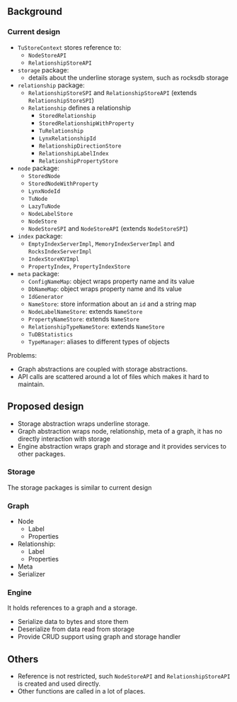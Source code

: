 ## Background

### Current design

+ `TuStoreContext` stores reference to:
  + `NodeStoreAPI`
  + `RelationshipStoreAPI`
+ `storage` package:
  + details about the underline storage system, such as rocksdb storage
+ `relationship` package:
  + `RelationshipStoreSPI` and `RelationshipStoreAPI` (extends `RelationshipStoreSPI`)
  + `Relationship` defines a relationship
    + `StoredRelationship`
    + `StoredRelationshipWithProperty`
    + `TuRelationship`
    + `LynxRelationshipId`
    + `RelationshipDirectionStore`
    + `RelationshipLabelIndex`
    + `RelationshipPropertyStore`
+ `node` package:
  + `StoredNode`
  + `StoredNodeWithProperty`
  + `LynxNodeId`
  + `TuNode`
  + `LazyTuNode`
  + `NodeLabelStore`
  + `NodeStore`
  + `NodeStoreSPI` and `NodeStoreAPI` (extends `NodeStoreSPI`)
+ `index` package:
  + `EmptyIndexServerImpl`, `MemoryIndexServerImpl` and `RocksIndexServerImpl`
  + `IndexStoreKVImpl`
  + `PropertyIndex`, `PropertyIndexStore`
+ `meta` package:
  + `ConfigNameMap`: object wraps property name and its value
  + `DbNameMap`: object wraps property name and its value
  + `IdGenerator`
  + `NameStore`: store information about an `id` and a string map
  + `NodeLabelNameStore`: extends `NameStore`
  + `PropertyNameStore`: extends `NameStore`
  + `RelationshipTypeNameStore`: extends `NameStore`
  + `TuDBStatistics`
  + `TypeManager`: aliases to different types of objects

Problems:

+ Graph abstractions are coupled with storage abstractions.
+ API calls are scattered around a lot of files which makes it hard to maintain.

## Proposed design

+ Storage abstraction wraps underline storage.
+ Graph abstraction wraps node, relationship, meta of a graph, it has no directly
interaction with storage
+ Engine abstraction wraps graph and storage and it provides services to other packages.

### Storage

The storage packages is similar to current design

### Graph

+ Node
  + Label
  + Properties
+ Relationship:
  + Label
  + Properties
+ Meta
+ Serializer

### Engine

It holds references to a graph and a storage.

+ Serialize data to bytes and store them
+ Deserialize from data read from storage
+ Provide CRUD support using graph and storage handler

## Others

+ Reference is not restricted, such `NodeStoreAPI` and `RelationshipStoreAPI` is
created and used directly.
+ Other functions are called in a lot of places.

